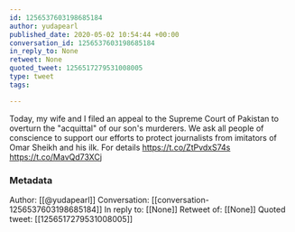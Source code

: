 ```yaml
---
id: 1256537603198685184
author: yudapearl
published_date: 2020-05-02 10:54:44 +00:00
conversation_id: 1256537603198685184
in_reply_to: None
retweet: None
quoted_tweet: 1256517279531008005
type: tweet
tags:

---
```


Today, my wife and I filed an appeal to the Supreme Court of Pakistan to overturn the "acquittal" of our son's murderers. We ask all people of conscience to support our efforts to protect journalists from imitators of Omar Sheikh and his ilk. For details https://t.co/ZtPvdxS74s https://t.co/MavQd73XCj

### Metadata

Author: [[@yudapearl]]
Conversation: [[conversation-1256537603198685184]]
In reply to: [[None]]
Retweet of: [[None]]
Quoted tweet: [[1256517279531008005]]
